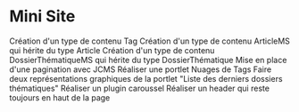 # Mini Site 

Création d'un type de contenu Tag
Création d'un type de contenu ArticleMS qui hérite du type Article
Création d'un type de contenu DossierThématiqueMS qui hérite du type DossierThématique
Mise en place d'une pagination avec JCMS
Réaliser une portlet Nuages de Tags
Faire deux représentations graphiques de la portlet "Liste des derniers dossiers thématiques" 
Réaliser un plugin caroussel 
Réaliser un header qui reste toujours en haut de la page